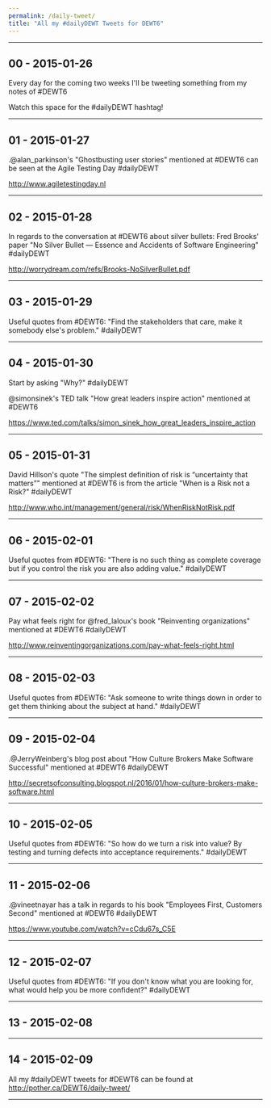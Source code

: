 ```yaml
---
permalink: /daily-tweet/
title: "All my #dailyDEWT Tweets for DEWT6"
---
```


---

## 00 - 2015-01-26

Every day for the coming two weeks I'll be tweeting something from my notes of #DEWT6

Watch this space for the #dailyDEWT hashtag!

---

## 01 - 2015-01-27

.@alan_parkinson's "Ghostbusting user stories" mentioned at #DEWT6 can be seen at the Agile Testing Day #dailyDEWT

http://www.agiletestingday.nl

---

## 02 - 2015-01-28

In regards to the conversation at #DEWT6 about silver bullets: Fred Brooks' paper "No Silver Bullet — Essence and Accidents of Software Engineering" #dailyDEWT

http://worrydream.com/refs/Brooks-NoSilverBullet.pdf

---

## 03 - 2015-01-29

Useful quotes from #DEWT6: "Find the stakeholders that care, make it somebody else's problem." #dailyDEWT

---

## 04 - 2015-01-30

Start by asking "Why?" #dailyDEWT

@simonsinek's TED talk "How great leaders inspire action" mentioned at #DEWT6

https://www.ted.com/talks/simon_sinek_how_great_leaders_inspire_action

---

## 05 - 2015-01-31

David Hillson's quote "The simplest definition of risk is “uncertainty that matters”" mentioned at #DEWT6 is from the article "When is a Risk not a Risk?" #dailyDEWT

http://www.who.int/management/general/risk/WhenRiskNotRisk.pdf

---

## 06 - 2015-02-01

Useful quotes from #DEWT6: "There is no such thing as complete coverage but if you control the risk you are also adding value." #dailyDEWT

---

## 07 - 2015-02-02

Pay what feels right for @fred_laloux's book "Reinventing organizations" mentioned at #DEWT6 #dailyDEWT

http://www.reinventingorganizations.com/pay-what-feels-right.html

---

## 08 - 2015-02-03

Useful quotes from #DEWT6: "Ask someone to write things down in order to get them thinking about the subject at hand." #dailyDEWT

---

## 09 - 2015-02-04

.@JerryWeinberg's blog post about "How Culture Brokers Make Software Successful" mentioned at #DEWT6 #dailyDEWT

http://secretsofconsulting.blogspot.nl/2016/01/how-culture-brokers-make-software.html

---

## 10 - 2015-02-05

Useful quotes from #DEWT6: "So how do we turn a risk into value? By testing and turning defects into acceptance requirements." #dailyDEWT

---

## 11 - 2015-02-06

.@vineetnayar has a talk in regards to his book "Employees First, Customers Second" mentioned at #DEWT6 #dailyDEWT

https://www.youtube.com/watch?v=cCdu67s_C5E

---

## 12 - 2015-02-07

Useful quotes from #DEWT6: "If you don't know what you are looking for, what would help you be more confident?" #dailyDEWT

---

## 13 - 2015-02-08

---

## 14 - 2015-02-09

All my #dailyDEWT tweets for #DEWT6 can be found at http://pother.ca/DEWT6/daily-tweet/

---
